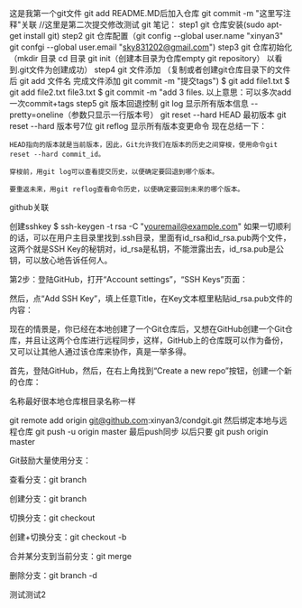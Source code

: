 这是我第一个git文件
git add README.MD后加入仓库
git commit -m "这里写注释"关联
//这里是第二次提交修改测试
git 笔记：
step1 git 仓库安装(sudo apt-get install git)
step2 git 仓库配置（git config --global user.name "xinyan3"
		    git confgi --global user.email "sky831202@gmail.com")
step3 git 仓库初始化（mkdir 目录
			cd 目录  git init（创建本目录为仓库empty git repository）
			以看到.git文件为创建成功）
step4 git 文件添加 （复制或者创建git仓库目录下的文件后 git add 文件名 完成文件添加
		  				       git commit -m "提交tags")
				$ git add file1.txt
				$ git add file2.txt file3.txt
				$ git commit -m "add 3 files.
			以上意思：可以多次add 一次commit+tags
step5 git 版本回退控制 git log 显示所有版本信息 --pretty=oneline（参数只显示一行版本号）
		       git reset --hard HEAD  最初版本
		       git reset --hard 版本号7位 
		       git reflog  显示所有版本变更命令
现在总结一下：

    HEAD指向的版本就是当前版本，因此，Git允许我们在版本的历史之间穿梭，使用命令git reset --hard commit_id。

    穿梭前，用git log可以查看提交历史，以便确定要回退到哪个版本。

    要重返未来，用git reflog查看命令历史，以便确定要回到未来的哪个版本。

github关联

创建sshkey $ ssh-keygen -t rsa -C "youremail@example.com"
如果一切顺利的话，可以在用户主目录里找到.ssh目录，里面有id_rsa和id_rsa.pub两个文件，这两个就是SSH Key的秘钥对，id_rsa是私钥，不能泄露出去，id_rsa.pub是公钥，可以放心地告诉任何人。

第2步：登陆GitHub，打开“Account settings”，“SSH Keys”页面：

然后，点“Add SSH Key”，填上任意Title，在Key文本框里粘贴id_rsa.pub文件的内容：



现在的情景是，你已经在本地创建了一个Git仓库后，又想在GitHub创建一个Git仓库，并且让这两个仓库进行远程同步，这样，GitHub上的仓库既可以作为备份，又可以让其他人通过该仓库来协作，真是一举多得。

首先，登陆GitHub，然后，在右上角找到“Create a new repo”按钮，创建一个新的仓库：

名称最好很本地仓库根目录名称一样

git remote add origin git@github.com:xinyan3/condgit.git
然后绑定本地与远程仓库
git push -u origin master
最后push同步
以后只要 git push origin master




Git鼓励大量使用分支：

查看分支：git branch

创建分支：git branch <name>

切换分支：git checkout <name>

创建+切换分支：git checkout -b <name>

合并某分支到当前分支：git merge <name>

删除分支：git branch -d <name>


测试测试2




		       

